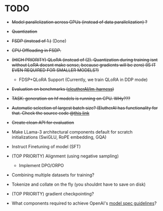# TODO

- ~~Model parallelization across GPUs (instead of data parallelization) ?~~
- ~~Quantization~~
- ~~FSDP (instead of 1.)~~ (Done)
- ~~CPU Offloading in FSDP.~~
- ~~(HIGH PRIORITY) QLoRA (instead of (2). Quantization during training isnt without LoRA doesnt make sense, because gradients will be zero) (IS IT EVEN REQUIRED FOR SMALLER MODELS?)~~
    - FDSP+QLoRA Support (Currently, we train QLoRA in DDP mode)
- ~~Evaluation on benchmarks ([eleutherAI/lm-harness](https://github.com/EleutherAI/lm-evaluation-harness))~~

- ~~TASK: generation on hf models is running on CPU. WHy???~~
- ~~Automatic selection of largest batch size? (ElutherAI has functionality for that. Check the source code @[this link](https://github.com/EleutherAI/lm-evaluation-harness/blob/b24ac4b8eb7b32e30f45c16a5be78670dcb25f47/lm_eval/models/huggingface.py#L674)~~
- ~~Create clean API for evaluation~~
- Make LLama-3 architectural components default for scratch initializations (SwiGLU, RoPE embedding, GQA)
-  Instruct Finetuning of model (SFT)
- (TOP PRIORITY) Alignment (using negative sampling)
    - Implement DPO/ORPO


- Combining multiple datasets for training? 
- Tokenize and collate on the fly (you shouldnt have to save on disk)
- (TOP PRIORITY) gradient checkpointing?

- What components required to achieve OpenAI's [model spec guidelines](https://openai.com/index/introducing-the-model-spec/)?





